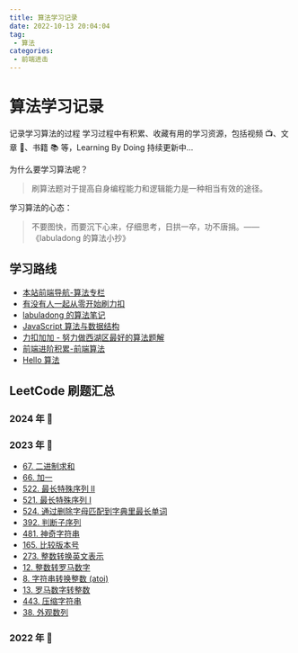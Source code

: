 ```yaml
---
title: 算法学习记录
date: 2022-10-13 20:04:04
tag:
 - 算法
categories:
 - 前端进击
---
```

# 算法学习记录
记录学习算法的过程
学习过程中有积累、收藏有用的学习资源，包括视频 📺、文章 📃、书籍 📚 等，Learning By Doing 持续更新中...

为什么要学习算法呢？
> 刷算法题对于提高自身编程能力和逻辑能力是一种相当有效的途径。

学习算法的心态：
> 不要图快，而要沉下心来，仔细思考，日拱一卒，功不唐捐。——《labuladong 的算法小抄》

## 学习路线
- [本站前端导航-算法专栏](/posts/navigator/#%E7%AE%97%E6%B3%95%E4%B8%93%E6%A0%8F)
- [有没有人一起从零开始刷力扣](https://leetcode.cn/circle/discuss/48kq9d/)
- [labuladong 的算法笔记](https://labuladong.github.io/algo/)
- [JavaScript 算法与数据结构](https://github.com/trekhleb/javascript-algorithms/blob/master/README.zh-CN.md)
- [力扣加加 - 努力做西湖区最好的算法题解](https://leetcode-solution-leetcode-pp.gitbook.io/leetcode-solution)
- [前端进阶积累-前端算法](http://obkoro1.com/web_accumulate/algorithm/)
- [Hello 算法](https://www.hello-algo.com/)

## LeetCode 刷题汇总
### 2024 年 🐲

### 2023 年 🐰
  - [67. 二进制求和](/posts/growth-record/computer/algorithm/2023/67)
  - [66. 加一](/posts/growth-record/computer/algorithm/2023/66)
  - [522. 最长特殊序列 II](/posts/growth-record/computer/algorithm/2023/522)
  - [521. 最长特殊序列 Ⅰ](/posts/growth-record/computer/algorithm/2023/521)
  - [524. 通过删除字母匹配到字典里最长单词](/posts/growth-record/computer/algorithm/2023/524)
  - [392. 判断子序列](/posts/growth-record/computer/algorithm/2023/392)
  - [481. 神奇字符串](/posts/growth-record/computer/algorithm/2023/481)
  - [165. 比较版本号](/posts/growth-record/computer/algorithm/2023/165)
  - [273. 整数转换英文表示](/posts/growth-record/computer/algorithm/2023/273)
  - [12. 整数转罗马数字](/posts/growth-record/computer/algorithm/2023/12)
  - [8. 字符串转换整数 (atoi)](/posts/growth-record/computer/algorithm/2023/8)
  - [13. 罗马数字转整数](/posts/growth-record/computer/algorithm/2023/13)
  - [443. 压缩字符串](/posts/growth-record/computer/algorithm/2023/443)
  - [38. 外观数列](/posts/growth-record/computer/algorithm/2023/38)

### 2022 年 🐯
